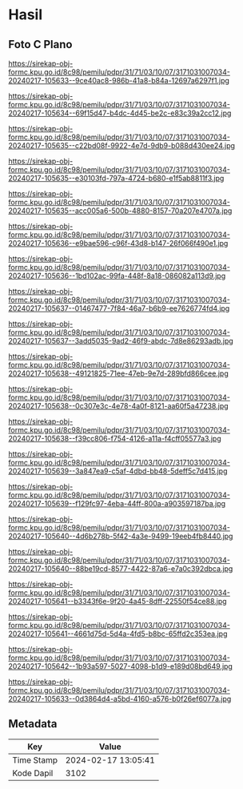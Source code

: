 # Hasil

## Foto C Plano

https://sirekap-obj-formc.kpu.go.id/8c98/pemilu/pdpr/31/71/03/10/07/3171031007034-20240217-105633--9ce40ac8-986b-41a8-b84a-12697a6297f1.jpg

https://sirekap-obj-formc.kpu.go.id/8c98/pemilu/pdpr/31/71/03/10/07/3171031007034-20240217-105634--69f15d47-b4dc-4d45-be2c-e83c39a2cc12.jpg

https://sirekap-obj-formc.kpu.go.id/8c98/pemilu/pdpr/31/71/03/10/07/3171031007034-20240217-105635--c22bd08f-9922-4e7d-9db9-b088d430ee24.jpg

https://sirekap-obj-formc.kpu.go.id/8c98/pemilu/pdpr/31/71/03/10/07/3171031007034-20240217-105635--e30103fd-797a-4724-b680-e1f5ab8811f3.jpg

https://sirekap-obj-formc.kpu.go.id/8c98/pemilu/pdpr/31/71/03/10/07/3171031007034-20240217-105635--acc005a6-500b-4880-8157-70a207e4707a.jpg

https://sirekap-obj-formc.kpu.go.id/8c98/pemilu/pdpr/31/71/03/10/07/3171031007034-20240217-105636--e9bae596-c96f-43d8-b147-26f066f490e1.jpg

https://sirekap-obj-formc.kpu.go.id/8c98/pemilu/pdpr/31/71/03/10/07/3171031007034-20240217-105636--1bd102ac-99fa-448f-8a18-086082a113d9.jpg

https://sirekap-obj-formc.kpu.go.id/8c98/pemilu/pdpr/31/71/03/10/07/3171031007034-20240217-105637--01467477-7f84-46a7-b6b9-ee7626774fd4.jpg

https://sirekap-obj-formc.kpu.go.id/8c98/pemilu/pdpr/31/71/03/10/07/3171031007034-20240217-105637--3add5035-9ad2-46f9-abdc-7d8e86293adb.jpg

https://sirekap-obj-formc.kpu.go.id/8c98/pemilu/pdpr/31/71/03/10/07/3171031007034-20240217-105638--49121825-71ee-47eb-9e7d-289bfd866cee.jpg

https://sirekap-obj-formc.kpu.go.id/8c98/pemilu/pdpr/31/71/03/10/07/3171031007034-20240217-105638--0c307e3c-4e78-4a0f-8121-aa60f5a47238.jpg

https://sirekap-obj-formc.kpu.go.id/8c98/pemilu/pdpr/31/71/03/10/07/3171031007034-20240217-105638--f39cc806-f754-4126-a11a-f4cff05577a3.jpg

https://sirekap-obj-formc.kpu.go.id/8c98/pemilu/pdpr/31/71/03/10/07/3171031007034-20240217-105639--3a847ea9-c5af-4dbd-bb48-5deff5c7d415.jpg

https://sirekap-obj-formc.kpu.go.id/8c98/pemilu/pdpr/31/71/03/10/07/3171031007034-20240217-105639--f129fc97-4eba-44ff-800a-a903597187ba.jpg

https://sirekap-obj-formc.kpu.go.id/8c98/pemilu/pdpr/31/71/03/10/07/3171031007034-20240217-105640--4d6b278b-5f42-4a3e-9499-19eeb4fb8440.jpg

https://sirekap-obj-formc.kpu.go.id/8c98/pemilu/pdpr/31/71/03/10/07/3171031007034-20240217-105640--88be19cd-8577-4422-87a6-e7a0c392dbca.jpg

https://sirekap-obj-formc.kpu.go.id/8c98/pemilu/pdpr/31/71/03/10/07/3171031007034-20240217-105641--b3343f6e-9f20-4a45-8dff-22550f54ce88.jpg

https://sirekap-obj-formc.kpu.go.id/8c98/pemilu/pdpr/31/71/03/10/07/3171031007034-20240217-105641--4661d75d-5d4a-4fd5-b8bc-65ffd2c353ea.jpg

https://sirekap-obj-formc.kpu.go.id/8c98/pemilu/pdpr/31/71/03/10/07/3171031007034-20240217-105642--1b93a597-5027-4098-b1d9-e189d08bd649.jpg

https://sirekap-obj-formc.kpu.go.id/8c98/pemilu/pdpr/31/71/03/10/07/3171031007034-20240217-105633--0d3864d4-a5bd-4160-a576-b0f26ef6077a.jpg


## Metadata

| Key        | Value               |
| ---------- | ------------------- |
| Time Stamp | 2024-02-17 13:05:41 |
| Kode Dapil | 3102                |



